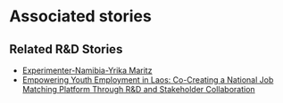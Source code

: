 # Associated stories

<!-- !!DO NOT REMOVE!! start autogenerated hyperlinks -->
## Related R&D Stories
- [Experimenter-Namibia-Yrika Maritz](/stories/?doc=Experimenters_NAM)
- [Empowering Youth Employment in Laos: Co-Creating a National Job Matching Platform Through R&D and Stakeholder Collaboration](/stories/?doc=Explorers_LAO)
<!-- !!DO NOT REMOVE!! end autogenerated hyperlinks -->